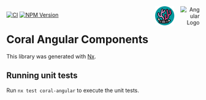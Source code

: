 <div align="right">
    <img src="https://angular.io/assets/images/logos/angular/angular.svg" alt="Angular Logo" itemprop="image" width="50" align="right">
    <img src="https://github.com/divetool/coral/raw/main/docs/coral-logo.png" alt="Coral logo" title="Coral" width="50" align="right" style="margin-right: 1rem;"/>
</div>

[![CI](https://github.com/divetool/coral/actions/workflows/ci.yml/badge.svg)](https://github.com/divetool/coral/actions/workflows/ci.yml)
[![NPM Version](https://img.shields.io/npm/v/@divetool/coral-angular?color=green&label=%40divetool%2Fcoral-angular&logo=npm)](https://www.npmjs.com/@divetool/coral-angular)

# Coral Angular Components

This library was generated with [Nx](https://nx.dev).

## Running unit tests

Run `nx test coral-angular` to execute the unit tests.
